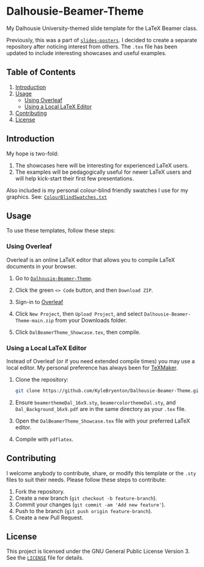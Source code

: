 # Dalhousie-Beamer-Theme

My Dalhousie University-themed slide template for the LaTeX Beamer class.

Previously, this was a part of [`slides-posters`](https://github.com/KyleBryenton/slides-posters). I decided to create a separate repository after noticing interest from others. The `.tex` file has been updated to include interesting showcases and useful examples.

## Table of Contents

1. [Introduction](#introduction)
2. [Usage](#usage)
    - [Using Overleaf](#using-overleaf)
    - [Using a Local LaTeX Editor](#using-a-local-latex-editor)
3. [Contributing](#contributing)
4. [License](#license)

## Introduction

My hope is two-fold:
1. The showcases here will be interesting for experienced LaTeX users.
2. The examples will be pedagogically useful for newer LaTeX users and will help kick-start their first few presentations.

Also included is my personal colour-blind friendly swatches I use for my graphics. See: [`ColourBlindSwatches.txt`](https://github.com/KyleBryenton/Dalhousie-Beamer-Theme/blob/main/ColourBlindSwatches.txt)

## Usage

To use these templates, follow these steps:

### Using Overleaf

Overleaf is an online LaTeX editor that allows you to compile LaTeX documents in your browser.

1. Go to [`Dalhousie-Beamer-Theme`](https://github.com/KyleBryenton/Dalhousie-Beamer-Theme).

2. Click the green `<> Code` button, and then `Download ZIP`.

3. Sign-in to [Overleaf](https://www.overleaf.com/project)
  
4. Click `New Project`, then `Upload Project`, and select `Dalhousie-Beamer-Theme-main.zip` from your Downloads folder.

5. Click `DalBeamerTheme_Showcase.tex`, then compile.

### Using a Local LaTeX Editor

Instead of Overleaf (or if you need extended compile times) you may use a local editor. My personal preference has always been for [TeXMaker](https://www.xm1math.net/texmaker/download.html).

1. Clone the repository:
    ```bash
    git clone https://github.com/KyleBryenton/Dalhousie-Beamer-Theme.git
    ```

2. Ensure `beamerthemeDal_16x9.sty`, `beamercolorthemeDal.sty`, and `Dal_Background_16x9.pdf` are in the same directory as your `.tex` file.

3. Open the `DalBeamerTheme_Showcase.tex` file with your preferred LaTeX editor. 

4. Compile with `pdflatex`.

## Contributing

I welcome anybody to contribute, share, or modify this template or the `.sty` files to suit their needs. Please follow these steps to contribute:

1. Fork the repository.
2. Create a new branch (`git checkout -b feature-branch`).
3. Commit your changes (`git commit -am 'Add new feature'`).
4. Push to the branch (`git push origin feature-branch`).
5. Create a new Pull Request.

## License

This project is licensed under the GNU General Public License Version 3. See the [`LICENSE`](https://github.com/KyleBryenton/Dalhousie-Beamer-Theme/blob/main/LICENSE) file for details.
